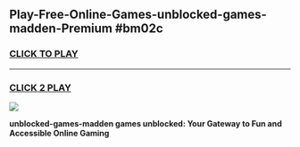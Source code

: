 
## Play-Free-Online-Games-unblocked-games-madden-Premium #bm02c
<h3>
<a href="https://premium.freeplayer.one?title=unblocked-games-madden&ref=8M">CLICK TO PLAY</a></h3>
<hr>

<h3>
<a href="https://premium.freeplayer.one?title=unblocked-games-madden&ref=8M">CLICK 2 PLAY</a>
  
</h3>

<a href="https://premium.freeplayer.one?title=unblocked-games-madden&ref=8M"><img src="https://clearcache.store/games.png"></a>


**unblocked-games-madden games unblocked: Your Gateway to Fun and Accessible Online Gaming**
